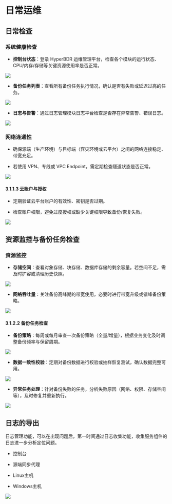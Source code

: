# 日常运维

## 日常检查

### **系统健康检查**

* **控制台状态**：登录 HyperBDR 运维管理平台，检查各个模块的运行状态、CPU/内存/存储等关键资源使用率是否正常。

![](https://tcnquu760t2x.feishu.cn/space/api/box/stream/download/asynccode/?code=NGZmMjY1ZWRiYmU5OWQwMDdmMWI1ZDVlNzBjZGViZmFfalJROUo5V3ozNVphM256UEkwbEZORjBwUWhabVpPTWVfVG9rZW46VlJXd2JnOVZZb3VlOUp4Q0ltOGNUWEpXbmliXzE3NDcyOTUyMjQ6MTc0NzI5ODgyNF9WNA)

* **备份任务列表**：查看所有备份任务执行情况，确认是否有失败或延迟过高的任务。

![](https://tcnquu760t2x.feishu.cn/space/api/box/stream/download/asynccode/?code=NDMxYjlmNTk1ZDliYjJkMjM5YWYyYzhkZDRiMDJlZDZfdHlSaTZpVFJtUTRWcFhWUEpzWkJEeUlGYjVDUk91YmpfVG9rZW46QnJzNmJVREI0b2lMald4bnQzcWNVQ3hHbjljXzE3NDcyOTUyMjQ6MTc0NzI5ODgyNF9WNA)

* **日志与告警**：通过日志管理模块日志平台检查是否存在异常告警、错误日志。

![](https://tcnquu760t2x.feishu.cn/space/api/box/stream/download/asynccode/?code=MzVhZTU3YzBiNzM2MDE4ZGRlMTQyZDI5YzU0N2E1ZWJfSk1kcjJKZkFYU0ZQUUpvaWpSOGo3eDdSYzFRSVJEVVlfVG9rZW46UE5aV2I2ZHNIb2FOS1R4cVZ3SmM1ckZDbndkXzE3NDcyOTUyMjQ6MTc0NzI5ODgyNF9WNA)

### **网络连通性**

* 确保源端（生产环境）与目标端（容灾环境或云平台）之间的网络连接稳定、带宽充足。

* 若使用 VPN、专线或 VPC Endpoint，需定期检查隧道状态是否正常。

![](https://tcnquu760t2x.feishu.cn/space/api/box/stream/download/asynccode/?code=OWQ2ZTJhODA0M2QyZjhmYTAxZjQxZjYxZTI4ZmExNjlfb3ZiSjZ5eGlucEpFdGNPOGZ0OXQ2MnVFUThVd2s1OUdfVG9rZW46WFNwMmJuMnJlb1VYd1p4QzdPU2NVZ0xvbmdjXzE3NDcyOTUyMjQ6MTc0NzI5ODgyNF9WNA)

#### 3.1.1.3 **云账户与授权**

* 定期验证云平台账户的有效性、密钥是否过期。

* 检查账户权限，避免过度授权或缺少关键权限导致备份/恢复失败。

![](https://tcnquu760t2x.feishu.cn/space/api/box/stream/download/asynccode/?code=YTIzOGY2NmY4MTVhZWE2NmQyZDEwNjM0MWU3MTczZDVfWGR1TVR4QmVUWVZ5bTl6U3ZTUU9UMTFqTWZPbGM4bWNfVG9rZW46WVIzdGJRYTdBb2ZrSHd4NDU0TmNFV0Fabm5jXzE3NDcyOTUyMjQ6MTc0NzI5ODgyNF9WNA)

## 资源监控与备份任务检查

### **资源监控**

* **存储空间**：查看对象存储、块存储、数据库存储的剩余容量。若空间不足，需及时扩容或清理历史快照。

![](https://tcnquu760t2x.feishu.cn/space/api/box/stream/download/asynccode/?code=N2Y4ODEyNGMwMzMxYWM3MzU1ZjNjNzk3ZTkyZWVjMzZfSkRpQ1FCbW9tcmdnWGtrY2dJbDNMYmUzaWc4WHRQV3lfVG9rZW46TEFsVGJOZlk3b3d6Yld4UW5qRmNwMWVsbjViXzE3NDcyOTUyMjQ6MTc0NzI5ODgyNF9WNA)

* **网络吞吐量**：关注备份高峰期的带宽使用，必要时进行带宽升级或错峰备份策略。

![](https://tcnquu760t2x.feishu.cn/space/api/box/stream/download/asynccode/?code=MGMwZTcxM2U2NzFlYmIzMTgzZTY5MzgzYTBiYmZjMDRfSXc0Y3A5VlNFTE9Vek04dGkzMWk5cUY5RUY2ZnZZSlpfVG9rZW46Q0dGTmJzMlNQb1dVbE94M09WR2NISWJwblVjXzE3NDcyOTUyMjQ6MTc0NzI5ODgyNF9WNA)

#### 3.1.2.2 **备份任务检查**

* **备份策略**：每周或每月审查一次备份策略（全量/增量），根据业务变化及时调整备份频率与保留周期。

![](https://tcnquu760t2x.feishu.cn/space/api/box/stream/download/asynccode/?code=MjI2NGNkNzU5N2E2ZjA3ZjE1OGMxZWU3MTk4NjdjYzZfYmxXYkFmWXVWWjRPZm1aOE9wdUdTS1ZKN0tKcHRPd1FfVG9rZW46V29yd2J6NW5Pb1l6RGV4WEhwMWNueXUzbmJiXzE3NDcyOTUyMjQ6MTc0NzI5ODgyNF9WNA)

* **数据一致性校验**：定期对备份数据进行校验或抽样恢复测试，确认数据完整可用。

![](https://tcnquu760t2x.feishu.cn/space/api/box/stream/download/asynccode/?code=MjMwZDFhZDRjOTU4ODcwNTE0YTQ2NGNiYzc3ZDA2OGFfYmladWpyZlFTYms5NTBINk5xM3c0OG5hdjlockJEUURfVG9rZW46V01vVGJMbzA5b3dmOTZ4UWs5MGN4NENOblBmXzE3NDcyOTUyMjQ6MTc0NzI5ODgyNF9WNA)

* **异常任务处理**：针对备份失败的任务，分析失败原因（网络、权限、存储空间等），及时修复并重新执行。

![](https://tcnquu760t2x.feishu.cn/space/api/box/stream/download/asynccode/?code=OWJmYTE2NWZkMTk4NjQxZDZjYjJkZmYwOWI3OGQyOGVfbTd0WWk5dG9VWWlrOTJIcHNhUFpHN1JhVkVYUlJManRfVG9rZW46QklZd2J6NmhLb3M0S1p4eDJhZ2NKamJObmhnXzE3NDcyOTUyMjQ6MTc0NzI5ODgyNF9WNA)

## 日志的导出

日志管理功能，可以在出现问题后，第一时间通过日志收集功能，收集服务组件的日志进一步分析定位问题。

* 控制台

* 源端同步代理

* Linux主机

* Windows主机

![](https://tcnquu760t2x.feishu.cn/space/api/box/stream/download/asynccode/?code=Y2YwZTJhZGZkNDMwNzAzYzUyNDk0NDA2MjZhMjdjODdfZHU2ZG1NTGhiOHpZaEZXWDQzZFVqbWxhNnpDVmFzVTJfVG9rZW46SkdPQmJNN2lMbzdRQUl4eEZoeGNKSnVxbnFlXzE3NDcyOTUyMjQ6MTc0NzI5ODgyNF9WNA)